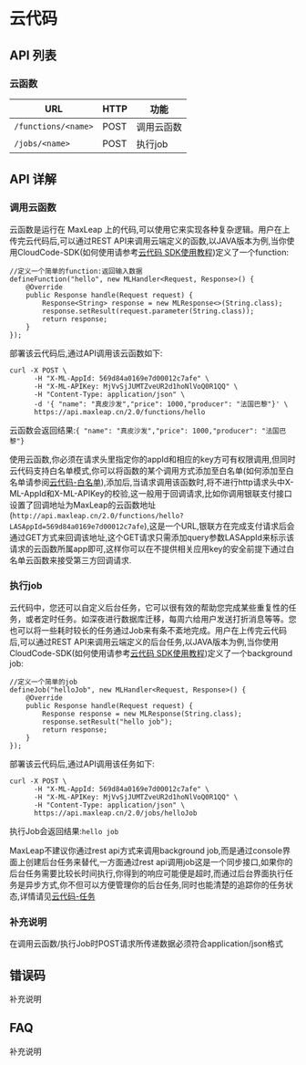 # 云代码

## API 列表

### 云函数

URL |	HTTP|	功能
------|--------|--------
`/functions/<name>`	| POST|	调用云函数
`/jobs/<name>`|	POST|	执行job


## API 详解

### 调用云函数
云函数是运行在 MaxLeap 上的代码,可以使用它来实现各种复杂逻辑。用户在上传完云代码后,可以通过REST API来调用云端定义的函数,以JAVA版本为例,当你使用CloudCode-SDK(如何使用请参考[云代码 SDK使用教程](ML_DOCS_GUIDE_LINK_PLACEHOLDER_JAVA#FUNCTION))定义了一个function:

    //定义一个简单的function:返回输入数据
    defineFunction("hello", new MLHandler<Request, Response>() {
        @Override
        public Response handle(Request request) {
            Response<String> response = new MLResponse<>(String.class);
            response.setResult(request.parameter(String.class));
            return response;
        }
    });

部署该云代码后,通过API调用该云函数如下:

    curl -X POST \
          -H "X-ML-AppId: 569d84a0169e7d00012c7afe" \
          -H "X-ML-APIKey: MjVvSjJUMTZveUR2d1hoNlVoQ0R1QQ" \
          -H "Content-Type: application/json" \
          -d '{ "name": "真皮沙发","price": 1000,"producer": "法国巴黎"}' \
          https://api.maxleap.cn/2.0/functions/hello

云函数会返回结果:`{ "name": "真皮沙发","price": 1000,"producer": "法国巴黎"}`

使用云函数,你必须在请求头里指定你的appId和相应的key方可有权限调用,但同时云代码支持白名单模式,你可以将函数的某个调用方式添加至白名单(如何添加至白名单请参阅[云代码-白名单](ML_DOCS_LINK_PLACEHOLDER_USERMANUAL#CLOUD_CODE_ZH_WHITELIST)),添加后,当请求调用该函数时,将不进行http请求头中X-ML-AppId和X-ML-APIKey的校验,这一般用于回调请求,比如你调用银联支付接口设置了回调地址为MaxLeap的云函数地址(`http://api.maxleap.cn/2.0/functions/hello?LASAppId=569d84a0169e7d00012c7afe`),这是一个URL,银联方在完成支付请求后会通过GET方式来回调该地址,这个GET请求只需添加query参数LASAppId来标示该请求的云函数所属app即可,这样你可以在不提供相关应用key的安全前提下通过白名单云函数来接受第三方回调请求.

### 执行job
云代码中，您还可以自定义后台任务，它可以很有效的帮助您完成某些重复性的任务，或者定时任务。如深夜进行数据库迁移，每周六给用户发送打折消息等等。您也可以将一些耗时较长的任务通过Job来有条不紊地完成。用户在上传完云代码后,可以通过REST API来调用云端定义的后台任务,以JAVA版本为例,当你使用CloudCode-SDK(如何使用请参考[云代码 SDK使用教程](ML_DOCS_GUIDE_LINK_PLACEHOLDER_JAVA#JOB))定义了一个background job:

    //定义一个简单的job
    defineJob("helloJob", new MLHandler<Request, Response>() {
        @Override
        public Response handle(Request request) {
            Response response = new MLResponse(String.class);
            response.setResult("hello job");
            return response;
        }
    });
    
部署该云代码后,通过API调用该任务如下:

    curl -X POST \
          -H "X-ML-AppId: 569d84a0169e7d00012c7afe" \
          -H "X-ML-APIKey: MjVvSjJUMTZveUR2d1hoNlVoQ0R1QQ" \
          -H "Content-Type: application/json" \
          https://api.maxleap.cn/2.0/jobs/helloJob
          
执行Job会返回结果:`hello job`

MaxLeap不建议你通过rest api方式来调用background job,而是通过console界面上创建后台任务来替代,一方面通过rest api调用job这是一个同步接口,如果你的后台任务需要比较长时间执行,你得到的响应可能便是超时,而通过后台界面执行任务是异步方式,你不但可以方便管理你的后台任务,同时也能清楚的追踪你的任务状态,详情请见[云代码-任务](ML_DOCS_LINK_PLACEHOLDER_USERMANUAL#CLOUD_CODE_ZH_JOB)

### 补充说明
在调用云函数/执行Job时POST请求所传递数据必须符合application/json格式

## 错误码
补充说明

## FAQ
补充说明